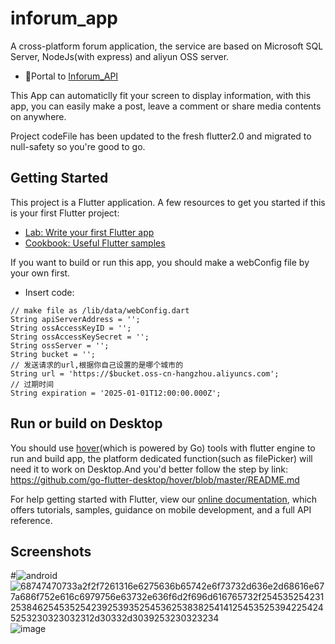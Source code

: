 
# inforum_app

A cross-platform forum application, the service are based on Microsoft SQL Server, NodeJs(with express) and aliyun OSS server.

- 🚪Portal to [Inforum_API](http://github.com/RA1NO3O/Inforum_API)

This App can automaticlly fit your screen to display information, with this app, you can easily make a post, leave a comment or share media contents on anywhere.

Project codeFile has been updated to the fresh flutter2.0 and migrated to null-safety so you're good to go.

## Getting Started
This project is a Flutter application.
A few resources to get you started if this is your first Flutter project:

- [Lab: Write your first Flutter app](https://flutter.dev/docs/get-started/codelab)
- [Cookbook: Useful Flutter samples](https://flutter.dev/docs/cookbook)

If you want to build or run this app, you should make a webConfig file by your own first.
- Insert code:
```
// make file as /lib/data/webConfig.dart
String apiServerAddress = '';
String ossAccessKeyID = '';
String ossAccessKeySecret = '';
String ossServer = '';
String bucket = '';
// 发送请求的url,根据你自己设置的是哪个城市的
String url = 'https://$bucket.oss-cn-hangzhou.aliyuncs.com';
// 过期时间
String expiration = '2025-01-01T12:00:00.000Z';
```

## Run or build on Desktop
You should use [hover](https://github.com/go-flutter-desktop/hover)(which is powered by Go) tools with flutter engine to run and build app, the platform dedicated function(such as filePicker) will need it to work on Desktop.And you'd better follow the step by link: https://github.com/go-flutter-desktop/hover/blob/master/README.md

For help getting started with Flutter, view our
[online documentation](https://flutter.dev/docs), which offers tutorials,
samples, guidance on mobile development, and a full API reference.

## Screenshots
#![android](https://user-images.githubusercontent.com/25654559/115859025-3782c780-a462-11eb-9b72-214b569c379b.png)![68747470733a2f2f7261316e6275636b65742e6f73732d636e2d68616e677a686f752e616c6979756e63732e636f6d2f696d616765732f254535254231253846254535254239253935254536253838254141254535253942254245253230323032312d30332d3039253230323234](https://user-images.githubusercontent.com/25654559/115859711-271f1c80-a463-11eb-99ef-ae12ae738f73.png)
![image](https://user-images.githubusercontent.com/25654559/115859512-e1faea80-a462-11eb-900e-c8ffeb0d99de.png)

